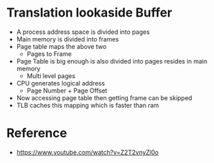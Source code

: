 # Translation lookaside Buffer

- A process address space is divided into pages
- Main memory is divided into frames
- Page table maps the above two
    - Pages to Frame
- Page Table is big enough is also divided into pages resides in main memory
    - Multi level pages
- CPU generates logical address
    - Page Number + Page Offset
- Now accessing page table then getting frame can be skipped
- TLB caches this mapping which is faster than ram

# Reference
- https://www.youtube.com/watch?v=Z2T2vnyZl0o